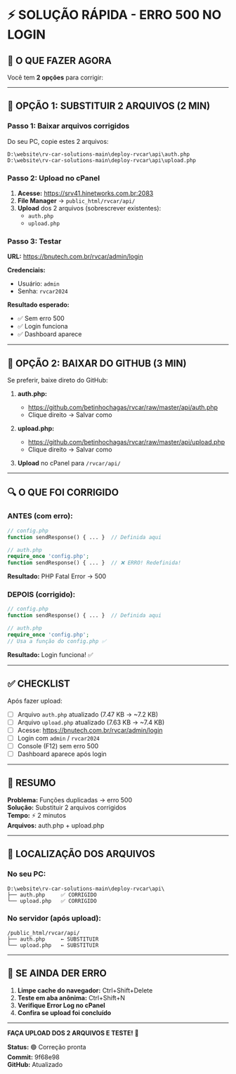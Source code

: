 # ⚡ SOLUÇÃO RÁPIDA - ERRO 500 NO LOGIN

## 🎯 O QUE FAZER AGORA

Você tem **2 opções** para corrigir:

---

## 🚀 OPÇÃO 1: SUBSTITUIR 2 ARQUIVOS (2 MIN)

### Passo 1: Baixar arquivos corrigidos

Do seu PC, copie estes 2 arquivos:

```
D:\website\rv-car-solutions-main\deploy-rvcar\api\auth.php
D:\website\rv-car-solutions-main\deploy-rvcar\api\upload.php
```

### Passo 2: Upload no cPanel

1. **Acesse:** https://srv41.hinetworks.com.br:2083
2. **File Manager** → `public_html/rvcar/api/`
3. **Upload** dos 2 arquivos (sobrescrever existentes):
   - `auth.php`
   - `upload.php`

### Passo 3: Testar

**URL:** https://bnutech.com.br/rvcar/admin/login

**Credenciais:**

- Usuário: `admin`
- Senha: `rvcar2024`

**Resultado esperado:**

- ✅ Sem erro 500
- ✅ Login funciona
- ✅ Dashboard aparece

---

## 🔄 OPÇÃO 2: BAIXAR DO GITHUB (3 MIN)

Se preferir, baixe direto do GitHub:

1. **auth.php:**

   - https://github.com/betinhochagas/rvcar/raw/master/api/auth.php
   - Clique direito → Salvar como

2. **upload.php:**

   - https://github.com/betinhochagas/rvcar/raw/master/api/upload.php
   - Clique direito → Salvar como

3. **Upload** no cPanel para `/rvcar/api/`

---

## 🔍 O QUE FOI CORRIGIDO

### ANTES (com erro):

```php
// config.php
function sendResponse() { ... }  // Definida aqui

// auth.php
require_once 'config.php';
function sendResponse() { ... }  // ❌ ERRO! Redefinida!
```

**Resultado:** PHP Fatal Error → 500

### DEPOIS (corrigido):

```php
// config.php
function sendResponse() { ... }  // Definida aqui

// auth.php
require_once 'config.php';
// Usa a função do config.php ✅
```

**Resultado:** Login funciona! ✅

---

## ✅ CHECKLIST

Após fazer upload:

- [ ] Arquivo `auth.php` atualizado (7.47 KB → ~7.2 KB)
- [ ] Arquivo `upload.php` atualizado (7.63 KB → ~7.4 KB)
- [ ] Acesse: https://bnutech.com.br/rvcar/admin/login
- [ ] Login com `admin` / `rvcar2024`
- [ ] Console (F12) sem erro 500
- [ ] Dashboard aparece após login

---

## 🎯 RESUMO

**Problema:** Funções duplicadas → erro 500  
**Solução:** Substituir 2 arquivos corrigidos  
**Tempo:** ⚡ 2 minutos  
**Arquivos:** auth.php + upload.php

---

## 📍 LOCALIZAÇÃO DOS ARQUIVOS

### No seu PC:

```
D:\website\rv-car-solutions-main\deploy-rvcar\api\
├── auth.php     ✅ CORRIGIDO
└── upload.php   ✅ CORRIGIDO
```

### No servidor (após upload):

```
/public_html/rvcar/api/
├── auth.php     ← SUBSTITUIR
└── upload.php   ← SUBSTITUIR
```

---

## 🔧 SE AINDA DER ERRO

1. **Limpe cache do navegador:** Ctrl+Shift+Delete
2. **Teste em aba anônima:** Ctrl+Shift+N
3. **Verifique Error Log no cPanel**
4. **Confira se upload foi concluído**

---

**FAÇA UPLOAD DOS 2 ARQUIVOS E TESTE!** 🚀

**Status:** 🟢 Correção pronta  
**Commit:** 9f68e98  
**GitHub:** Atualizado
